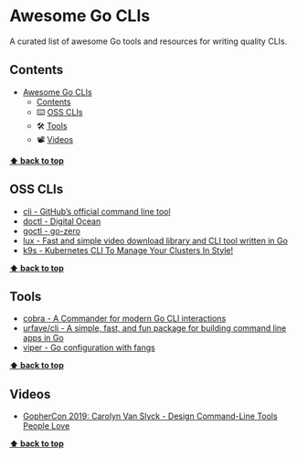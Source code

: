 # Awesome Go CLIs
A curated list of awesome Go tools and resources for writing quality CLIs.

## Contents

- [Awesome Go CLIs](#awesome-go-clis)
  - [Contents](#contents)
  - ⌨️ [OSS CLIs](#oss-clis)
  - 🛠️ [Tools](#tools)
  - 📽️ [Videos](#videos)

**[⬆ back to top](#contents)**

## OSS CLIs
- [cli - GitHub’s official command line tool](https://github.com/cli/cli)
- [doctl - Digital Ocean](https://github.com/digitalocean/doctl)
- [goctl - go-zero](https://github.com/zeromicro/go-zero/tree/master/tools/goctl)
- [lux - Fast and simple video download library and CLI tool written in Go](https://github.com/iawia002/lux)
- [k9s - Kubernetes CLI To Manage Your Clusters In Style!](https://github.com/derailed/k9s)

**[⬆ back to top](#contents)**

## Tools
- [cobra - A Commander for modern Go CLI interactions](https://github.com/spf13/cobra)
- [urfave/cli - A simple, fast, and fun package for building command line apps in Go](https://github.com/urfave/cli)
- [viper - Go configuration with fangs](https://github.com/spf13/viper)

**[⬆ back to top](#contents)**

## Videos
- [GopherCon 2019: Carolyn Van Slyck - Design Command-Line Tools People Love](https://www.youtube.com/watch?v=eMz0vni6PAw)

**[⬆ back to top](#contents)**
